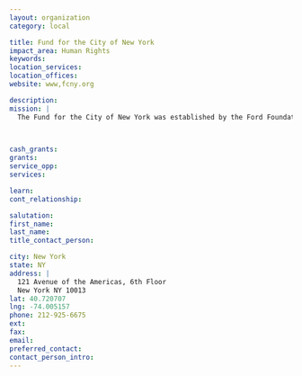 ```yaml
---
layout: organization
category: local

title: Fund for the City of New York
impact_area: Human Rights
keywords: 
location_services: 
location_offices: 
website: www,fcny.org

description: 
mission: |
  The Fund for the City of New York was established by the Ford Foundation in 1968 with the mandate to improve the quality of life for all New Yorkers. For over three decades, in partnership with government agencies, nonprofit institutions and foundations, the Fund has developed and helped to implement innovations in policy, programs, practices and technology in order to advance the functioning of government and nonprofit organizations in New York City and beyond.

  

cash_grants: 
grants: 
service_opp: 
services: 

learn: 
cont_relationship: 

salutation: 
first_name: 
last_name: 
title_contact_person: 

city: New York
state: NY
address: |
  121 Avenue of the Americas, 6th Floor     
  New York NY 10013
lat: 40.720707
lng: -74.005157
phone: 212-925-6675
ext: 
fax: 
email: 
preferred_contact: 
contact_person_intro: 
---
```

